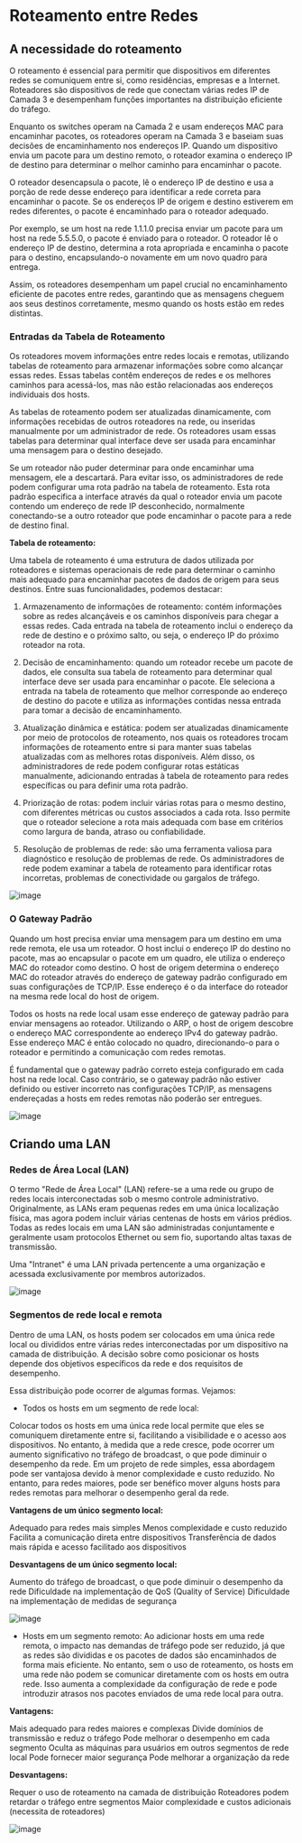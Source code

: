 # Roteamento entre Redes

## A necessidade do roteamento

O roteamento é essencial para permitir que dispositivos em diferentes redes se comuniquem entre si, como residências, empresas e a Internet. Roteadores são dispositivos de rede que conectam várias redes IP de Camada 3 e desempenham funções importantes na distribuição eficiente do tráfego.

Enquanto os switches operam na Camada 2 e usam endereços MAC para encaminhar pacotes, os roteadores operam na Camada 3 e baseiam suas decisões de encaminhamento nos endereços IP. Quando um dispositivo envia um pacote para um destino remoto, o roteador examina o endereço IP de destino para determinar o melhor caminho para encaminhar o pacote.

O roteador desencapsula o pacote, lê o endereço IP de destino e usa a porção de rede desse endereço para identificar a rede correta para encaminhar o pacote. Se os endereços IP de origem e destino estiverem em redes diferentes, o pacote é encaminhado para o roteador adequado.

Por exemplo, se um host na rede 1.1.1.0 precisa enviar um pacote para um host na rede 5.5.5.0, o pacote é enviado para o roteador. O roteador lê o endereço IP de destino, determina a rota apropriada e encaminha o pacote para o destino, encapsulando-o novamente em um novo quadro para entrega.

Assim, os roteadores desempenham um papel crucial no encaminhamento eficiente de pacotes entre redes, garantindo que as mensagens cheguem aos seus destinos corretamente, mesmo quando os hosts estão em redes distintas.

### Entradas da Tabela de Roteamento

Os roteadores movem informações entre redes locais e remotas, utilizando tabelas de roteamento para armazenar informações sobre como alcançar essas redes. Essas tabelas contêm endereços de redes e os melhores caminhos para acessá-los, mas não estão relacionadas aos endereços individuais dos hosts.

As tabelas de roteamento podem ser atualizadas dinamicamente, com informações recebidas de outros roteadores na rede, ou inseridas manualmente por um administrador de rede. Os roteadores usam essas tabelas para determinar qual interface deve ser usada para encaminhar uma mensagem para o destino desejado.

Se um roteador não puder determinar para onde encaminhar uma mensagem, ele a descartará. Para evitar isso, os administradores de rede podem configurar uma rota padrão na tabela de roteamento. Esta rota padrão especifica a interface através da qual o roteador envia um pacote contendo um endereço de rede IP desconhecido, normalmente conectando-se a outro roteador que pode encaminhar o pacote para a rede de destino final.

**Tabela de roteamento:**

Uma tabela de roteamento é uma estrutura de dados utilizada por roteadores e sistemas operacionais de rede para determinar o caminho mais adequado para encaminhar pacotes de dados de origem para seus destinos. Entre suas funcionalidades, podemos destacar:

1. Armazenamento de informações de roteamento: contém informações sobre as redes alcançáveis e os caminhos disponíveis para chegar a essas redes. Cada entrada na tabela de roteamento inclui o endereço da rede de destino e o próximo salto, ou seja, o endereço IP do próximo roteador na rota.

2. Decisão de encaminhamento: quando um roteador recebe um pacote de dados, ele consulta sua tabela de roteamento para determinar qual interface deve ser usada para encaminhar o pacote. Ele seleciona a entrada na tabela de roteamento que melhor corresponde ao endereço de destino do pacote e utiliza as informações contidas nessa entrada para tomar a decisão de encaminhamento.

3. Atualização dinâmica e estática: podem ser atualizadas dinamicamente por meio de protocolos de roteamento, nos quais os roteadores trocam informações de roteamento entre si para manter suas tabelas atualizadas com as melhores rotas disponíveis.
Além disso, os administradores de rede podem configurar rotas estáticas manualmente, adicionando entradas à tabela de roteamento para redes específicas ou para definir uma rota padrão.

4. Priorização de rotas: podem incluir várias rotas para o mesmo destino, com diferentes métricas ou custos associados a cada rota. Isso permite que o roteador selecione a rota mais adequada com base em critérios como largura de banda, atraso ou confiabilidade.

5. Resolução de problemas de rede: são uma ferramenta valiosa para diagnóstico e resolução de problemas de rede. Os administradores de rede podem examinar a tabela de roteamento para identificar rotas incorretas, problemas de conectividade ou gargalos de tráfego.

![image](https://github.com/micvet/bootcamp-qa-automacao-cypress/assets/86981990/863c5f27-1b9d-4358-9e70-0abbe5140602)

### O Gateway Padrão

Quando um host precisa enviar uma mensagem para um destino em uma rede remota, ele usa um roteador. O host inclui o endereço IP do destino no pacote, mas ao encapsular o pacote em um quadro, ele utiliza o endereço MAC do roteador como destino. O host de origem determina o endereço MAC do roteador através do endereço de gateway padrão configurado em suas configurações de TCP/IP. Esse endereço é o da interface do roteador na mesma rede local do host de origem.

Todos os hosts na rede local usam esse endereço de gateway padrão para enviar mensagens ao roteador. Utilizando o ARP, o host de origem descobre o endereço MAC correspondente ao endereço IPv4 do gateway padrão. Esse endereço MAC é então colocado no quadro, direcionando-o para o roteador e permitindo a comunicação com redes remotas.

É fundamental que o gateway padrão correto esteja configurado em cada host na rede local. Caso contrário, se o gateway padrão não estiver definido ou estiver incorreto nas configurações TCP/IP, as mensagens endereçadas a hosts em redes remotas não poderão ser entregues.

![image](https://github.com/micvet/bootcamp-qa-automacao-cypress/assets/86981990/7c766d1c-f21b-42ea-b784-26572a7a0d9b)

## Criando uma LAN

### Redes de Área Local (LAN)

O termo "Rede de Área Local" (LAN) refere-se a uma rede ou grupo de redes locais interconectadas sob o mesmo controle administrativo. Originalmente, as LANs eram pequenas redes em uma única localização física, mas agora podem incluir várias centenas de hosts em vários prédios. Todas as redes locais em uma LAN são administradas conjuntamente e geralmente usam protocolos Ethernet ou sem fio, suportando altas taxas de transmissão.

Uma "Intranet" é uma LAN privada pertencente a uma organização e acessada exclusivamente por membros autorizados.

![image](https://github.com/micvet/bootcamp-qa-automacao-cypress/assets/86981990/3f2b8347-a1be-4e62-b84f-c4f368b79a77)

###  Segmentos de rede local e remota

Dentro de uma LAN, os hosts podem ser colocados em uma única rede local ou divididos entre várias redes interconectadas por um dispositivo na camada de distribuição. A decisão sobre como posicionar os hosts depende dos objetivos específicos da rede e dos requisitos de desempenho.

Essa distribuição pode ocorrer de algumas formas. Vejamos:

* Todos os hosts em um segmento de rede local:

Colocar todos os hosts em uma única rede local permite que eles se comuniquem diretamente entre si, facilitando a visibilidade e o acesso aos dispositivos. No entanto, à medida que a rede cresce, pode ocorrer um aumento significativo no tráfego de broadcast, o que pode diminuir o desempenho da rede. Em um projeto de rede simples, essa abordagem pode ser vantajosa devido à menor complexidade e custo reduzido. No entanto, para redes maiores, pode ser benéfico mover alguns hosts para redes remotas para melhorar o desempenho geral da rede.

**Vantagens de um único segmento local:**

Adequado para redes mais simples
Menos complexidade e custo reduzido
Facilita a comunicação direta entre dispositivos
Transferência de dados mais rápida e acesso facilitado aos dispositivos

**Desvantagens de um único segmento local:**

Aumento do tráfego de broadcast, o que pode diminuir o desempenho da rede
Dificuldade na implementação de QoS (Quality of Service)
Dificuldade na implementação de medidas de segurança

![image](https://github.com/micvet/bootcamp-qa-automacao-cypress/assets/86981990/a089a838-bdd0-4aa8-9a53-65e3c3a76720)

* Hosts em um segmento remoto:
Ao adicionar hosts em uma rede remota, o impacto nas demandas de tráfego pode ser reduzido, já que as redes são divididas e os pacotes de dados são encaminhados de forma mais eficiente. No entanto, sem o uso de roteamento, os hosts em uma rede não podem se comunicar diretamente com os hosts em outra rede. Isso aumenta a complexidade da configuração de rede e pode introduzir atrasos nos pacotes enviados de uma rede local para outra.

**Vantagens:**

Mais adequado para redes maiores e complexas
Divide domínios de transmissão e reduz o tráfego
Pode melhorar o desempenho em cada segmento
Oculta as máquinas para usuários em outros segmentos de rede local
Pode fornecer maior segurança
Pode melhorar a organização da rede

**Desvantagens:**

Requer o uso de roteamento na camada de distribuição
Roteadores podem retardar o tráfego entre segmentos
Maior complexidade e custos adicionais (necessita de roteadores)

![image](https://github.com/micvet/bootcamp-qa-automacao-cypress/assets/86981990/90582e9b-d765-4d26-8d06-503b223bf200)



